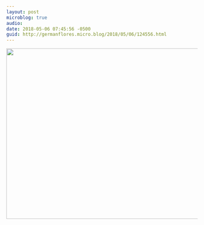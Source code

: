 ```yaml
---
layout: post
microblog: true
audio: 
date: 2018-05-06 07:45:56 -0500
guid: http://germanflores.micro.blog/2018/05/06/124556.html
---
```



<img src="http://germanflores.com/uploads/2018/8d4b4cecc7.jpg" width="600" height="450" />
